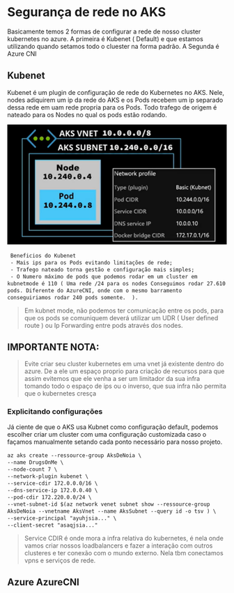 # Segurança de rede no AKS

Basicamente temos 2 formas de configurar a rede de nosso cluster kubernetes no azure. A primeira é Kubenet ( Default) e que estamos utilizando quando setamos todo o cluester na forma padrão. A Segunda é Azure CNI

## Kubenet

Kubenet é um plugin de configuração de rede do Kubernetes no AKS. Nele, nodes adiquirem um ip da rede do AKS e os Pods recebem um ip separado dessa rede em uam rede propria para os Pods. Todo trafego de origem é nateado para os Nodes no qual os pods estão rodando.

![Kubenet](https://github.com/rosthansilva/HowToAKS/blob/master/img/AKS-Kubenet.png)

```
 Beneficios do Kubenet
 - Mais ips para os Pods evitando limitações de rede;
 - Trafego nateado torna gestão e configuração mais simples;
 - O Numero máximo de pods que podemos rodar em um cluster em kubnetmode é 110 ( Uma rede /24 para os nodes Conseguimos rodar 27.610 pods. Diferente do AzureCNI, onde com o mesmo barramento conseguiriamos rodar 240 pods somente.  ).

```

> Em kubnet mode, não podemos ter comunicação entre os pods, para que os pods se comuniquem deverá utilizar um UDR ( User defined route ) ou Ip Forwarding entre pods através dos nodes.

## IMPORTANTE NOTA:

> Evite criar seu cluster kubernetes em uma vnet já existente dentro do azure. De a ele um espaço proprio para criação de recursos para que assim evitemos que ele venha a ser um limitador da sua infra tomando todo o espaço de ips ou o inverso, que sua infra não permita que o kubernetes cresça


### Explicitando configurações

Já ciente de que o AKS usa Kubnet como configuração default, podemos escolher criar um cluster com uma configuração customizada caso o façamos manualmente setando cada ponto necessário para nosso projeto.

```
az aks create --ressource-group AksDeNoia \
--name DrugsOnMe \
--node-count 7 \
--network-plugin kubenet \
--service-cdir 172.0.0.0/16 \
--dns-service-ip 172.0.0.40 \
--pod-cdir 172.220.0.0/24 \
--vnet-subnet-id $(az network venet subnet show --ressource-group AksDeNoia --vnetname AksVnet --name AksSubnet --query id -o tsv ) \
--service-principal "ayuhjsia..." \
--client-secret "asaqjsia..."
```

> Service CDIR é onde mora a infra relativa do kubernetes, é nela onde vamos criar nossos loadbalancers e fazer a interação com outros clusteres e ter conexão com o mundo externo. Nela tbm conectamos vpns e serviços de rede.

## Azure AzureCNI
